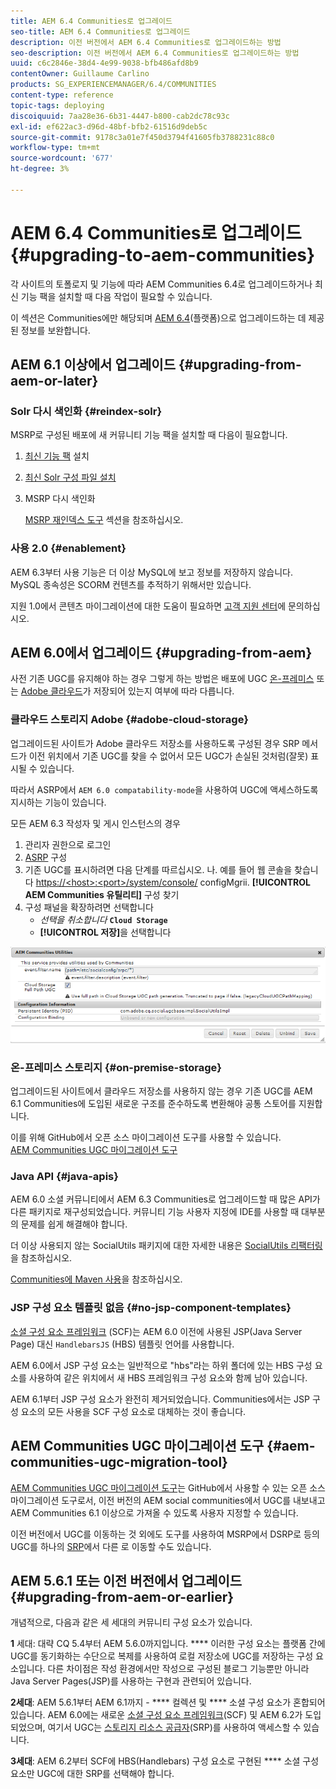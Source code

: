 ```yaml
---
title: AEM 6.4 Communities로 업그레이드
seo-title: AEM 6.4 Communities로 업그레이드
description: 이전 버전에서 AEM 6.4 Communities로 업그레이드하는 방법
seo-description: 이전 버전에서 AEM 6.4 Communities로 업그레이드하는 방법
uuid: c6c2846e-38d4-4e99-9038-bfb486afd8b9
contentOwner: Guillaume Carlino
products: SG_EXPERIENCEMANAGER/6.4/COMMUNITIES
content-type: reference
topic-tags: deploying
discoiquuid: 7aa28e36-6b31-4447-b800-cab2dc78c93c
exl-id: ef622ac3-d96d-48bf-bfb2-61516d9deb5c
source-git-commit: 9178c3a01e7f450d3794f41605fb3788231c88c0
workflow-type: tm+mt
source-wordcount: '677'
ht-degree: 3%

---
```


# AEM 6.4 Communities로 업그레이드 {#upgrading-to-aem-communities}

각 사이트의 토폴로지 및 기능에 따라 AEM Communities 6.4로 업그레이드하거나 최신 기능 팩을 설치할 때 다음 작업이 필요할 수 있습니다.

이 섹션은 Communities에만 해당되며 [AEM 6.4](../../help/sites-deploying/upgrade.md)(플랫폼)으로 업그레이드하는 데 제공된 정보를 보완합니다.

## AEM 6.1 이상에서 업그레이드 {#upgrading-from-aem-or-later}

### Solr 다시 색인화 {#reindex-solr}

MSRP로 구성된 배포에 새 커뮤니티 기능 팩을 설치할 때 다음이 필요합니다.

1. [최신 기능 팩](deploy-communities.md#latestfeaturepack) 설치
2. [최신 Solr 구성 파일 설치](msrp.md#upgrading)
3. MSRP 다시 색인화

   [MSRP 재인덱스 도구](msrp.md#msrp-reindex-tool) 섹션을 참조하십시오.

### 사용 2.0 {#enablement}

AEM 6.3부터 사용 기능은 더 이상 MySQL에 보고 정보를 저장하지 않습니다. MySQL 종속성은 SCORM 컨텐츠를 추적하기 위해서만 있습니다.

지원 1.0에서 콘텐츠 마이그레이션에 대한 도움이 필요하면 [고객 지원 센터](https://helpx.adobe.com/kr/marketing-cloud/contact-support.html)에 문의하십시오.

## AEM 6.0에서 업그레이드 {#upgrading-from-aem}

사전 기존 UGC를 유지해야 하는 경우 그렇게 하는 방법은 배포에 UGC [온-프레미스](#on-premise-storage) 또는 [Adobe 클라우드](#adobe-cloud-storage)가 저장되어 있는지 여부에 따라 다릅니다.

### 클라우드 스토리지 Adobe {#adobe-cloud-storage}

업그레이드된 사이트가 Adobe 클라우드 저장소를 사용하도록 구성된 경우 SRP 메서드가 이전 위치에서 기존 UGC를 찾을 수 없어서 모든 UGC가 손실된 것처럼(잘못) 표시될 수 있습니다.

따라서 ASRP에서 `AEM 6.0 compatability-mode`을 사용하여 UGC에 액세스하도록 지시하는 기능이 있습니다.

모든 AEM 6.3 작성자 및 게시 인스턴스의 경우

1. 관리자 권한으로 로그인
2. [ASRP](asrp.md) 구성
3. 기존 UGC를 표시하려면 다음 단계를 따르십시오.
나. 예를 들어 웹 콘솔을 찾습니다
   [https://&lt;host>:&lt;port>/system/console/](http://localhost:4502/system/console/configMgr)
configMgrii. **[!UICONTROL AEM Communities 유틸리티]** 구성 찾기
3. 구성 패널을 확장하려면 선택합니다
   * *선택을 취소합니다* **`Cloud Storage`**
   * **[!UICONTROL 저장]**&#x200B;을 선택합니다

![chlimage_1-126](assets/chlimage_1-126.png)

### 온-프레미스 스토리지 {#on-premise-storage}

업그레이드된 사이트에서 클라우드 저장소를 사용하지 않는 경우 기존 UGC를 AEM 6.1 Communities에 도입된 새로운 구조를 준수하도록 변환해야 공통 스토어를 지원합니다.

이를 위해 GitHub에서 오픈 소스 마이그레이션 도구를 사용할 수 있습니다.\
[AEM Communities UGC 마이그레이션 도구](https://github.com/Adobe-Marketing-Cloud/communities-ugc-migration)

### Java API {#java-apis}

AEM 6.0 소셜 커뮤니티에서 AEM 6.3 Communities로 업그레이드할 때 많은 API가 다른 패키지로 재구성되었습니다. 커뮤니티 기능 사용자 지정에 IDE를 사용할 때 대부분의 문제를 쉽게 해결해야 합니다.

더 이상 사용되지 않는 SocialUtils 패키지에 대한 자세한 내용은 [SocialUtils 리팩터링](socialutils.md)을 참조하십시오.

[Communities에 Maven 사용](maven.md)을 참조하십시오.

### JSP 구성 요소 템플릿 없음 {#no-jsp-component-templates}

[소셜 구성 요소 프레임워크](scf.md) (SCF)는 AEM 6.0 이전에 사용된 JSP(Java Server Page) 대신 `HandlebarsJS` (HBS) 템플릿 언어를 사용합니다.

AEM 6.0에서 JSP 구성 요소는 일반적으로 &quot;hbs&quot;라는 하위 폴더에 있는 HBS 구성 요소를 사용하여 같은 위치에서 새 HBS 프레임워크 구성 요소와 함께 남아 있습니다.

AEM 6.1부터 JSP 구성 요소가 완전히 제거되었습니다. Communities에서는 JSP 구성 요소의 모든 사용을 SCF 구성 요소로 대체하는 것이 좋습니다.

## AEM Communities UGC 마이그레이션 도구 {#aem-communities-ugc-migration-tool}

[AEM Communities UGC 마이그레이션 도구](https://github.com/Adobe-Marketing-Cloud/communities-ugc-migration)는 GitHub에서 사용할 수 있는 오픈 소스 마이그레이션 도구로서, 이전 버전의 AEM social communities에서 UGC를 내보내고 AEM Communities 6.1 이상으로 가져올 수 있도록 사용자 지정할 수 있습니다.

이전 버전에서 UGC를 이동하는 것 외에도 도구를 사용하여 MSRP에서 DSRP로 등의 UGC를 하나의 [SRP](working-with-srp.md)에서 다른 로 이동할 수도 있습니다.

## AEM 5.6.1 또는 이전 버전에서 업그레이드 {#upgrading-from-aem-or-earlier}

개념적으로, 다음과 같은 세 세대의 커뮤니티 구성 요소가 있습니다.

**1** 세대: 대략 CQ 5.4부터 AEM 5.6.0까지입니다.  **** 이러한 구성 요소는 플랫폼 간에 UGC를 동기화하는 수단으로 복제를 사용하여 로컬 저장소에 UGC를 저장하는 구성 요소입니다. 다른 차이점은 작성 환경에서만 작성으로 구성된 블로그 기능뿐만 아니라 Java Server Pages(JSP)를 사용하는 구현과 관련되어 있습니다.

**2세대**: AEM 5.6.1부터 AEM 6.1까지 -  **** 컬렉션 및  **** 소셜 구성 요소가 혼합되어 있습니다. AEM 6.0에는 새로운 [소셜 구성 요소 프레임워크](scf.md)(SCF) 및 AEM 6.2가 도입되었으며, 여기서 UGC는 [스토리지 리소스 공급자](srp.md)(SRP)를 사용하여 액세스할 수 있습니다.[](working-with-srp.md)

**3세대**: AEM 6.2부터 SCF에 HBS(Handlebars) 구성 요소로 구현된  **** 소셜 구성 요소만 UGC에 대한 SRP를 선택해야 합니다.
